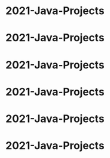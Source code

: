 # 2021-Java-Projects
# 2021-Java-Projects
# 2021-Java-Projects
# 2021-Java-Projects
# 2021-Java-Projects
# 2021-Java-Projects
